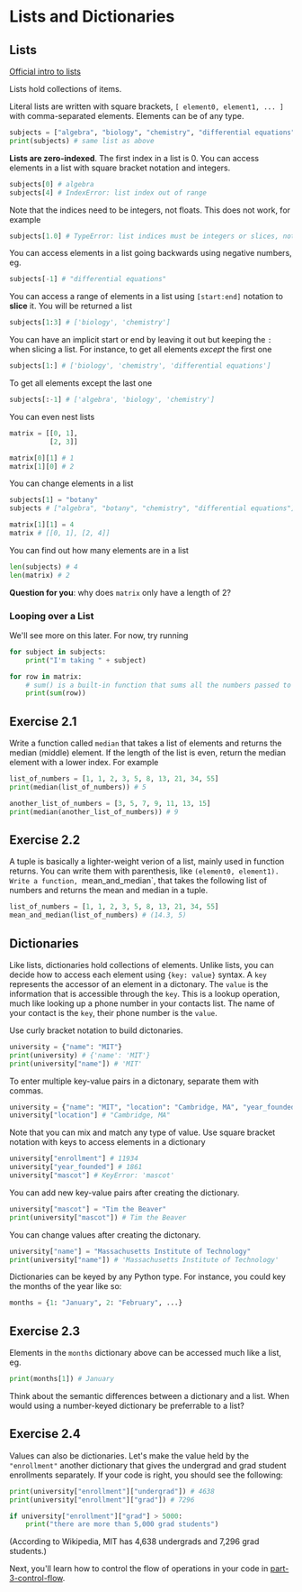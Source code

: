 # Lists and Dictionaries

## Lists

[Official intro to lists](https://docs.python.org/3/tutorial/introduction.html#lists)

Lists hold collections of items.

Literal lists are written with square brackets, `[ element0, element1, ... ]` with comma-separated elements. Elements can be of any type.

```py
subjects = ["algebra", "biology", "chemistry", "differential equations"]
print(subjects) # same list as above
```

**Lists are zero-indexed**. The first index in a list is 0. You can access elements in a list with square bracket notation and integers.

```py
subjects[0] # algebra
subjects[4] # IndexError: list index out of range
```

Note that the indices need to be integers, not floats. This does not work, for example

```py
subjects[1.0] # TypeError: list indices must be integers or slices, not float
```

You can access elements in a list going backwards using negative numbers, eg.

```py
subjects[-1] # "differential equations"
```

You can access a range of elements in a list using `[start:end]` notation to **slice** it. You will be returned a list

```py
subjects[1:3] # ['biology', 'chemistry']
```

You can have an implicit start or end by leaving it out but keeping the `:` when slicing a list. For instance, to get all elements _except_ the first one

```py
subjects[1:] # ['biology', 'chemistry', 'differential equations']
```

To get all elements except the last one

```py
subjects[:-1] # ['algebra', 'biology', 'chemistry']
```

You can even nest lists

```py
matrix = [[0, 1],
          [2, 3]]

matrix[0][1] # 1
matrix[1][0] # 2
```

You can change elements in a list

```py
subjects[1] = "botany"
subjects # ["algebra", "botany", "chemistry", "differential equations"]

matrix[1][1] = 4
matrix # [[0, 1], [2, 4]]
```

You can find out how many elements are in a list

```py
len(subjects) # 4
len(matrix) # 2
```

**Question for you**: why does `matrix` only have a length of 2?

### Looping over a List

We'll see more on this later. For now, try running

```py
for subject in subjects:
    print("I'm taking " + subject)

for row in matrix:
    # sum() is a built-in function that sums all the numbers passed to it
    print(sum(row))
```

## Exercise 2.1

Write a function called `median` that takes a list of elements and returns the median (middle) element. If the length of the list is even, return the median element with a lower index. For example

```py
list_of_numbers = [1, 1, 2, 3, 5, 8, 13, 21, 34, 55]
print(median(list_of_numbers)) # 5

another_list_of_numbers = [3, 5, 7, 9, 11, 13, 15]
print(median(another_list_of_numbers)) # 9
```

## Exercise 2.2

A tuple is basically a lighter-weight verion of a list, mainly used in function returns. You can write them with parenthesis, like `(element0, element1). Write a function, `mean_and_median`, that takes the following list of numbers and returns the mean and median in a tuple.

```py
list_of_numbers = [1, 1, 2, 3, 5, 8, 13, 21, 34, 55]
mean_and_median(list_of_numbers) # (14.3, 5)
```

## Dictionaries

Like lists, dictionaries hold collections of elements. Unlike lists, you can decide how to access each element using `{key: value}` syntax. A `key` represents the accessor of an element in a dictonary. The `value` is the information that is accessible through the `key`. This is a lookup operation, much like looking up a phone number in your contacts list. The name of your contact is the `key`, their phone number is the `value`.

Use curly bracket notation to build dictonaries.

```py
university = {"name": "MIT"}
print(university) # {'name': 'MIT'}
print(university["name"]) # 'MIT'
```

To enter multiple key-value pairs in a dictonary, separate them with commas.

```py
university = {"name": "MIT", "location": "Cambridge, MA", "year_founded": 1861, "enrollment": 11934}
university["location"] # "Cambridge, MA"
```

Note that you can mix and match any type of value. Use square bracket notation with keys to access elements in a dictionary

```py
university["enrollment"] # 11934
university["year_founded"] # 1861
university["mascot"] # KeyError: 'mascot'
```

You can add new key-value pairs after creating the dictionary.

```py
university["mascot"] = "Tim the Beaver"
print(university["mascot"]) # Tim the Beaver
```

You can change values after creating the dictonary.

```py
university["name"] = "Massachusetts Institute of Technology"
print(university["name"]) # 'Massachusetts Institute of Technology'
```

Dictionaries can be keyed by any Python type. For instance, you could key the months of the year like so:

```py
months = {1: "January", 2: "February", ...}
```

## Exercise 2.3

Elements in the `months` dictionary above can be accessed much like a list, eg.

```py
print(months[1]) # January
```

Think about the semantic differences between a dictionary and a list. When would using a number-keyed dictionary be preferrable to a list?

## Exercise 2.4

Values can also be dictionaries. Let's make the value held by the `"enrollment"` another dictionary that gives the undergrad and grad student enrollments separately. If your code is right, you should see the following:

```py
print(university["enrollment"]["undergrad"]) # 4638
print(university["enrollment"]["grad"]) # 7296

if university["enrollment"]["grad"] > 5000:
    print("there are more than 5,000 grad students")
```

(According to Wikipedia, MIT has 4,638 undergrads and 7,296 grad students.)

Next, you'll learn how to control the flow of operations in your code in [part-3-control-flow](./part-3-control-flow.md).
